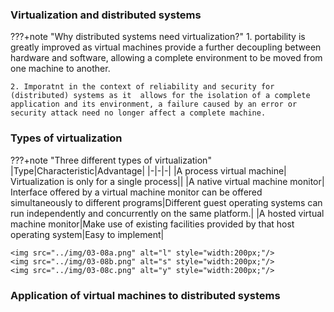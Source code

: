 ### Virtualization and distributed systems


???+note "Why distributed systems need virtualization?"
    1.  portability is greatly improved as virtual machines provide a further decoupling between hardware and software, allowing a complete environment to be moved from one machine to another.

    2. Imporatnt in the context of reliability and security for (distributed) systems as it  allows for the isolation of a complete application and its environment, a failure caused by an error or security attack need no longer affect a complete machine.



### Types of virtualization

???+note "Three different types of virtualization"
    |Type|Characteristic|Advantage|
    |-|-|-|
    |A process virtual machine| Virtualization is only for a single process||
    |A native virtual machine monitor| Interface offered by a virtual machine monitor can be offered simultaneously to different programs|Different guest operating systems can run independently and concurrently on the same platform.|
    |A hosted virtual machine monitor|Make use of existing facilities provided by that host operating system|Easy to implement|

    <img src="../img/03-08a.png" alt="l" style="width:200px;"/>
    <img src="../img/03-08b.png" alt="s" style="width:200px;"/>
    <img src="../img/03-08c.png" alt="y" style="width:200px;"/>


### Application of virtual machines to distributed systems

